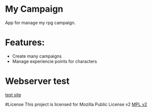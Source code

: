 # My Campaign

App for manage my rpg campaign.

# Features:

* Create many campaigns
* Manage experiencie points for characters

# Webserver test 
[test site](http://104.236.20.179)

#License
This project is licensed for Mozilla Public License v2
[MPL v2](https://mozorg.cdn.mozilla.net/media/MPL/2.0/index.815ca599c9df.txt)
